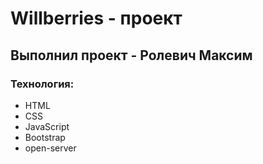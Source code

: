 # Willberries - проект
## Выполнил проект - Ролевич Максим
### Технология:
- HTML
- CSS
- JavaScript
- Bootstrap
- open-server
